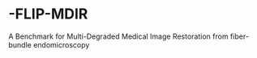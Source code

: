 # -FLIP-MDIR
A Benchmark for Multi-Degraded Medical Image Restoration from fiber-bundle endomicroscopy
